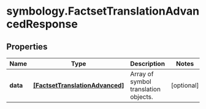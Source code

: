 # symbology.FactsetTranslationAdvancedResponse

## Properties

Name | Type | Description | Notes
------------ | ------------- | ------------- | -------------
**data** | [**[FactsetTranslationAdvanced]**](FactsetTranslationAdvanced.md) | Array of symbol translation objects. | [optional] 


